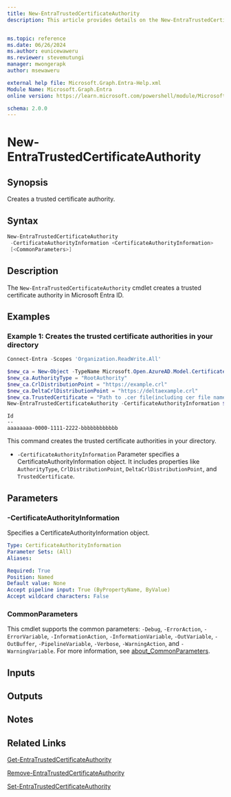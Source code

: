 ```yaml
---
title: New-EntraTrustedCertificateAuthority
description: This article provides details on the New-EntraTrustedCertificateAuthority command.


ms.topic: reference
ms.date: 06/26/2024
ms.author: eunicewaweru
ms.reviewer: stevemutungi
manager: mwongerapk
author: msewaweru

external help file: Microsoft.Graph.Entra-Help.xml
Module Name: Microsoft.Graph.Entra
online version: https://learn.microsoft.com/powershell/module/Microsoft.Graph.Entra/New-EntraTrustedCertificateAuthority

schema: 2.0.0
---
```


# New-EntraTrustedCertificateAuthority

## Synopsis

Creates a trusted certificate authority.

## Syntax

```powershell
New-EntraTrustedCertificateAuthority
 -CertificateAuthorityInformation <CertificateAuthorityInformation>
 [<CommonParameters>]
```

## Description

The `New-EntraTrustedCertificateAuthority` cmdlet creates a trusted certificate authority in Microsoft Entra ID.

## Examples

### Example 1: Creates the trusted certificate authorities in your directory

```powershell
Connect-Entra -Scopes 'Organization.ReadWrite.All'

$new_ca = New-Object -TypeName Microsoft.Open.AzureAD.Model.CertificateAuthorityInformation #Create CertificateAuthorityInformation object
$new_ca.AuthorityType = "RootAuthority"
$new_ca.CrlDistributionPoint = "https://example.crl"
$new_ca.DeltaCrlDistributionPoint = "https://deltaexample.crl"
$new_ca.TrustedCertificate = "Path to .cer file(including cer file name)"
New-EntraTrustedCertificateAuthority -CertificateAuthorityInformation $new_ca
```

```Output
Id
--
aaaaaaaa-0000-1111-2222-bbbbbbbbbbbb
```

This command creates the trusted certificate authorities in your directory.

- `-CertificateAuthorityInformation` Parameter specifies a CertificateAuthorityInformation object.
It includes properties like `AuthorityType`, `CrlDistributionPoint`, `DeltaCrlDistributionPoint`, and `TrustedCertificate`.

## Parameters

### -CertificateAuthorityInformation

Specifies a CertificateAuthorityInformation object.

```yaml
Type: CertificateAuthorityInformation
Parameter Sets: (All)
Aliases:

Required: True
Position: Named
Default value: None
Accept pipeline input: True (ByPropertyName, ByValue)
Accept wildcard characters: False
```

### CommonParameters

This cmdlet supports the common parameters: `-Debug`, `-ErrorAction`, `-ErrorVariable`, `-InformationAction`, `-InformationVariable`, `-OutVariable`, `-OutBuffer`, `-PipelineVariable`, `-Verbose`, `-WarningAction`, and `-WarningVariable`. For more information, see [about_CommonParameters](https://go.microsoft.com/fwlink/?LinkID=113216).

## Inputs

## Outputs

## Notes

## Related Links

[Get-EntraTrustedCertificateAuthority](Get-EntraTrustedCertificateAuthority.md)

[Remove-EntraTrustedCertificateAuthority](Remove-EntraTrustedCertificateAuthority.md)

[Set-EntraTrustedCertificateAuthority](Set-EntraTrustedCertificateAuthority.md)

